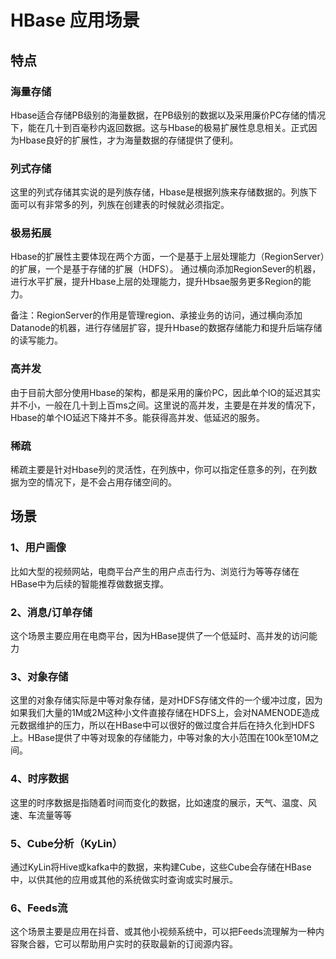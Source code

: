 # HBase 应用场景

## 特点

### 海量存储

​ Hbase适合存储PB级别的海量数据，在PB级别的数据以及采用廉价PC存储的情况下，能在几十到百毫秒内返回数据。这与Hbase的极易扩展性息息相关。正式因为Hbase良好的扩展性，才为海量数据的存储提供了便利。

### 列式存储

​ 这里的列式存储其实说的是列族存储，Hbase是根据列族来存储数据的。列族下面可以有非常多的列，列族在创建表的时候就必须指定。

### 极易拓展

​ Hbase的扩展性主要体现在两个方面，一个是基于上层处理能力（RegionServer）的扩展，一个是基于存储的扩展（HDFS）。
通过横向添加RegionSever的机器，进行水平扩展，提升Hbase上层的处理能力，提升Hbsae服务更多Region的能力。

​ 备注：RegionServer的作用是管理region、承接业务的访问，通过横向添加Datanode的机器，进行存储层扩容，提升Hbase的数据存储能力和提升后端存储的读写能力。

### 高并发

​ 由于目前大部分使用Hbase的架构，都是采用的廉价PC，因此单个IO的延迟其实并不小，一般在几十到上百ms之间。这里说的高并发，主要是在并发的情况下，Hbase的单个IO延迟下降并不多。能获得高并发、低延迟的服务。

### 稀疏

​ 稀疏主要是针对Hbase列的灵活性，在列族中，你可以指定任意多的列，在列数据为空的情况下，是不会占用存储空间的。


## 场景

### 1、用户画像
比如大型的视频网站，电商平台产生的用户点击行为、浏览行为等等存储在HBase中为后续的智能推荐做数据支撑。

### 2、消息/订单存储
这个场景主要应用在电商平台，因为HBase提供了一个低延时、高并发的访问能力

### 3、对象存储
这里的对象存储实际是中等对象存储，是对HDFS存储文件的一个缓冲过度，因为如果我们大量的1M或2M这种小文件直接存储在HDFS上，会对NAMENODE造成元数据维护的压力，所以在HBase中可以很好的做过度合并后在持久化到HDFS上。HBase提供了中等对现象的存储能力，中等对象的大小范围在100k至10M之间。

### 4、时序数据
这里的时序数据是指随着时间而变化的数据，比如速度的展示，天气、温度、风速、车流量等等

### 5、Cube分析（KyLin）
通过KyLin将Hive或kafka中的数据，来构建Cube，这些Cube会存储在HBase中，以供其他的应用或其他的系统做实时查询或实时展示。

### 6、Feeds流
这个场景主要是应用在抖音、或其他小视频系统中，可以把Feeds流理解为一种内容聚合器，它可以帮助用户实时的获取最新的订阅源内容。

